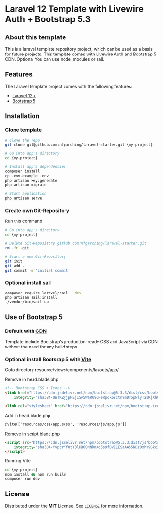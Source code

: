 # Laravel 12 Template with Livewire Auth + Bootstrap 5.3

## About this template

This is a laravel template repository project, which can be used as a basis for future projects. This template comes with Livewire Auth and Bootstrap 5 CDN. Optional You can use node_modules or sail.

## Features

The Laravel template project comes with the following features:

- [Laravel 12.x](https://laravel.com/)
- [Bootstrap 5](https://getbootstrap.com/)

## Installation

<!-- ### Create the project with composer

```bash
composer create-project nfgarching/laravel-starter {project_name} --stability=dev
composer create-project nfgarching/laravel-starter --repository-url=http://repo.yourcomposerrepo.com

composer create-project nfgarching/laravel-starter testproject --repository-url=https://github.com/nfgarching/laravel-starter

```
 -->
### Clone template

``` bash
# Clone the repo
git clone git@github.com:nfgarching/laravel-starter.git {my-project}

# Go into app's directory
cd {my-project}

# Install app's dependencies
composer install
cp .env.example .env
php artisan key:generate
php artisan migrate

# Start application
php artisan serve

```

### Create own Git-Repository

Run this command

``` bash
# Go into app's directory
cd {my-project}

# Delete Git-Repository github.com:nfgarching/laravel-starter.git
rm -fr .git

# Start a new Git-Repository
git init
git add .
git commit -m 'initial commit'
```

### Optional install [sail](https://laravel.com/docs/12.x/sail#installing-sail-into-existing-applications)

``` bash
composer require laravel/sail --dev
php artisan sail:install
./vendor/bin/sail up
```

## Use of Bootstrap 5

### Default with [CDN](https://getbootstrap.com/docs/5.3/getting-started/introduction/#cdn-links)

Template include Bootstrap’s production-ready CSS and JavaScript via CDN without the need for any build steps.

### Optional install Bootsrap 5 with [Vite](https://laravel.com/docs/12.x/vite)

Goto directory resource/views/components/layouts/app/

Remove in head.blade.php

``` html
<!-- Bootstrap CSS + Icons -->
<link href="https://cdn.jsdelivr.net/npm/bootstrap@5.3.3/dist/css/bootstrap.min.css" rel="stylesheet"
    integrity="sha384-QWTKZyjpPEjISv5WaRU9OFeRpok6YctnYmDr5pNlyT2bRjXh0JMhjY6hW+ALEwIH" crossorigin="anonymous">

<link rel="stylesheet" href="https://cdn.jsdelivr.net/npm/bootstrap-icons@1.11.3/font/bootstrap-icons.min.css">
```

Add in head.blade.php

``` html
@vite(['resources/css/app.scss', 'resources/js/app.js'])
```

Remove in script.blade.php

``` html
<script src="https://cdn.jsdelivr.net/npm/bootstrap@5.3.3/dist/js/bootstrap.bundle.min.js"
    integrity="sha384-YvpcrYf0tY3lHB60NNkmXc5s9fDVZLESaAA55NDzOxhy9GkcIdslK1eN7N6jIeHz" crossorigin="anonymous">
</script>
```

Running Vite

``` bash
cd {my-project}
npm install && npm run build
composer run dev
```

<!-- ## Create dummy data

``` bash
php artisan tinker
```

Run the following commands (order matters)

``` tinker
User::factory()->times(10)->create();
Post::factory()->times(20)->create();
Tag::factory()->times(4)->create();
```

Finally, let's add data inside our pivot table through our database seeder.

``` bash
php artisan db:seed
```

## Testing with Pest

To run the tests with Pest, run the following command:

```bash
./vendor/bin/sail pest --coverage
``` -->

## License

Distributed under the **MIT** License. See [`LICENSE`](LICENSE) for more information.
